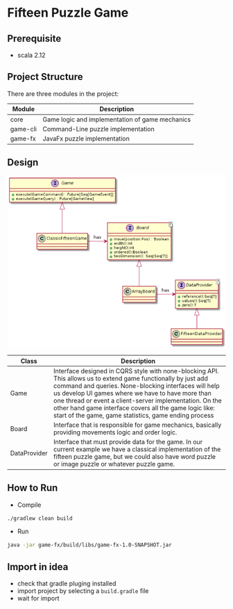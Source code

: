 # Fifteen Puzzle Game

## Prerequisite
- scala 2.12

## Project Structure
There are three modules in the project:

 Module     |  Description                                     
------------|-------------------------------------------------
 core       |  Game logic and implementation of game mechanics 
 game-cli   |  Command-Line puzzle implementation 
 game-fx    |  JavaFx puzzle implementation 

## Design
![Class Diagram](docs/class-diagram.png)

Class      |   Description
-----------|--------------------
Game       | Interface designed in CQRS style with none-blocking API. This allows us to extend game functionally by just add command and queries. None-blocking interfaces will help us develop UI games where we have to have more than one thread or event a client-server implementation. On the other hand game interface covers all the game logic like: start of the game, game statistics, game ending process
Board      | Interface that is responsible for game mechanics, basically providing movements logic and order logic.
DataProvider | Interface that must provide data for the game. In our current example we have a classical implementation of the fifteen puzzle game, but we could also have word puzzle or image puzzle or whatever puzzle game. 

## How to Run
- Compile
```bash
./gradlew clean build
```
- Run 
```bash
java -jar game-fx/build/libs/game-fx-1.0-SNAPSHOT.jar 
```
## Import in idea
- check that gradle pluging installed
- import project by selecting a `build.gradle` file
- wait for import